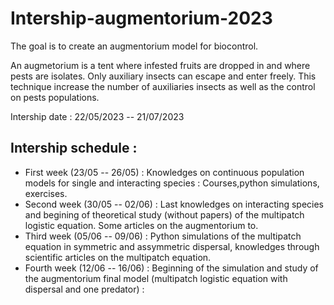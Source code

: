 # Intership-augmentorium-2023
The goal is to create an augmentorium model for biocontrol.

An augmetorium is a tent where infested fruits are dropped in and where pests are isolates. Only auxiliary insects can escape and enter freely. This technique increase the number of auxiliaries insects as well as the control on pests populations. 

Intership date : 22/05/2023 -- 21/07/2023

## Intership schedule :
- First week (23/05 -- 26/05) : Knowledges on continuous population models for single and interacting species : Courses,python simulations, exercises.
- Second week (30/05 -- 02/06) : Last knowledges on interacting species and begining of theoretical study (without papers) of the multipatch logistic equation. Some articles on the augmentorium to.
- Third week (05/06 -- 09/06) : Python simulations of the multipatch equation in symmetric and assymmetric dispersal, knowledges through scientific articles on the multipatch equation.
- Fourth week (12/06 -- 16/06) : Beginning of the simulation and study of the augmentorium final model (multipatch logistic equation with dispersal and one predator) : 
